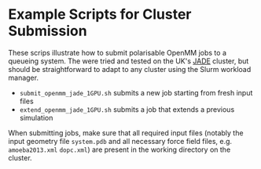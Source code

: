 # Example Scripts for Cluster Submission

These scrips illustrate how to submit polarisable OpenMM jobs to a queueing system. The were tried and tested on the UK's [JADE](https://www.jade.ac.uk/) cluster, but should be straightforward to adapt to any cluster using the Slurm workload manager.

* `submit_openmm_jade_1GPU.sh` submits a new job starting from fresh input files
* `extend_openmm_jade_1GPU.sh` submits a job that extends a previous simulation

When submitting jobs, make sure that all required input files (notably the input geometry file `system.pdb` and all necessary force field files, e.g. `amoeba2013.xml` `dopc.xml`) are present in the working directory on the cluster.
